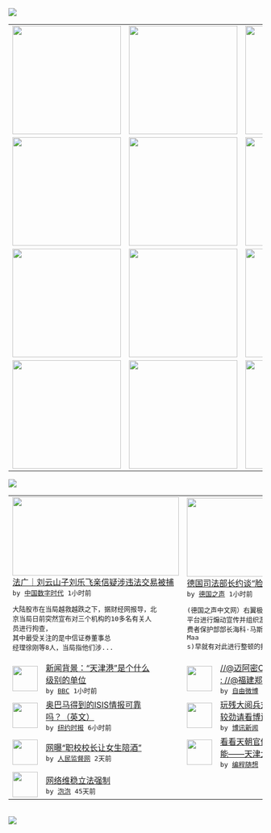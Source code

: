 

<a href="https://github.com/greatfire/z/raw/master/FreeBrowser.apk"><img src="https://raw.githubusercontent.com/greatfire/wiki/master/x/header.png" /></a><table><tr><td width="262" align="center" valign="center"><a href="https://github.com/greatfire/wiki/wiki/nyt" title="纽约时报中文网 国际纵览"><img src="https://raw.githubusercontent.com/greatfire/wiki/master/x/nyt_flag.png" width="215"/></a></td><td width="262" align="center" valign="center"><a href="https://github.com/greatfire/wiki/wiki/dw" title=""><img src="https://raw.githubusercontent.com/greatfire/wiki/master/x/dw_flag.png" width="215"/></a></td><td width="262" align="center" valign="center"><a href="https://github.com/greatfire/wiki/wiki/rmjd" title=""><img src="https://raw.githubusercontent.com/greatfire/wiki/master/x/rmjd_flag.png" width="215"/></a></td></tr><tr><td width="262" align="center" valign="center"><a href="https://github.com/paopaonetizen/website" title="泡泡 - 未经审查的互联网信息"><img src="https://raw.githubusercontent.com/greatfire/wiki/master/x/pp_flag.png" width="215"/></a></td><td width="262" align="center" valign="center"><a href="https://github.com/getlantern/mirror" title="以及自由微博和GreatFire.org官方中文论坛"><img src="https://raw.githubusercontent.com/greatfire/wiki/master/x/lantern_flag.png" width="215"/></a></td><td width="262" align="center" valign="center"><a href="https://github.com/cdtmirrors/m/" title=""><img src="https://raw.githubusercontent.com/greatfire/wiki/master/x/cdt_flag.png" width="215"/></a></td></tr><tr><td width="262" align="center" valign="center"><a href="https://github.com/program-think/blog" title="编程随想的博客"><img src="https://raw.githubusercontent.com/greatfire/wiki/master/x/pt_flag.png" width="215"/></a></td><td width="262" align="center" valign="center"><a href="https://github.com/greatfire/wiki/wiki/bbc" title=""><img src="https://raw.githubusercontent.com/greatfire/wiki/master/x/bbc_flag.png" width="215"/></a></td><td width="262" align="center" valign="center"><a href="https://github.com/freeweibo/s" title="自由微博 - 匿名和不受屏蔽的新浪微博搜索"><img src="https://raw.githubusercontent.com/greatfire/wiki/master/x/fw_flag.png" width="215"/></a></td></tr><tr><td width="262" align="center" valign="center"><a href="https://github.com/greatfire/wiki/wiki/google" title=""><img src="https://raw.githubusercontent.com/greatfire/wiki/master/x/google_flag.png" width="215"/></a></td><td width="262" align="center" valign="center"><a href="https://github.com/bxnews/boxun" title=""><img src="https://raw.githubusercontent.com/greatfire/wiki/master/x/bx_flag.png" width="215"/></a></td><td width="262" align="center" valign="center"><a href="https://github.com/greatfire/wiki/wiki/open-source" title="欢迎访问GreatFire.org开发者项目网站"><img src="https://raw.githubusercontent.com/greatfire/wiki/master/x/open-source_flag.png" width="215"/></a></td></tr></table><img src="https://raw.githubusercontent.com/greatfire/wiki/master/x/newsfeed text.png" /><table cols="4"><tr><td colspan="2" width="380"><a href="http://feedproxy.google.com/~r/chinadigitaltimes/IyPt/~3/-wVfJ2UgTGU/"><img src="http://chinadigitaltimes.net/chinese/files/2015/05/a2b6d781jw1esl5psd4w9j20ia0pltec.jpg" width="330" height="156"/></a></br><a href="http://feedproxy.google.com/~r/chinadigitaltimes/IyPt/~3/-wVfJ2UgTGU/">法广｜刘云山子刘乐飞亲信疑涉违法交易被捕</a></br><kbd> by <a href="http://chinadigitaltimes.net/chinese/">中国数字时代</a> 1小时前 </kbd></br><pre>大陆股市在当局越救越跌之下，据财经网报导，北<br/>京当局日前突然宣布对三个机构的10多名有关人<br/>员进行拘查， 其中最受关注的是中信证券董事总<br/>经理徐刚等8人，当局指他们涉...</pre></td><td colspan="2" width="380"><a href="http://dw.com/p/1GMjU?maca=chi-GK-text-greatfire-all-chinese-15625-xml-mrss"><img src="http://www.dw.com/image/0,,17920584_302,00.jpg" width="330" height="156"/></a></br><a href="http://dw.com/p/1GMjU?maca=chi-GK-text-greatfire-all-chinese-15625-xml-mrss">德国司法部长约谈“脸书”</a></br><kbd> by <a href="http://dw.de">德国之声</a> 1小时前 </kbd></br><pre>(德国之声中文网）右翼极端和仇外势力利用网络<br/>平台进行煽动宣传并组织游行。德国联邦司法和消<br/>费者保护部部长海科·马斯（Heiko Maa<br/>s)早就有对此进行整顿的打算...</pre></td></tr><tr><td><img src="http://a.files.bbci.co.uk/worldservice/live/assets/images/2015/08/27/150827033300_zhengqingyue_tianjin_port_ceo_144x81_binhainewareagovernment_nocredit.jpg" width="50" height="50"/></td><td width="280"><a href="http://www.bbc.com/zhongwen/simp/china/2015/08/150827_background_tianjin_port">新闻背景：“天津港”是个什么<br/>级别的单位</a></br><kbd> by <a href="http://www.bbc.co.uk/zhongwen/simp">BBC</a> 1小时前 </kbd></td><td><img src="http://ww4.sinaimg.cn/large/005CsTSHgw1evh29ix9thj30gn0m00wu.jpg" width="50" height="50"/></td><td width="280"><a href="https://freeweibo.com/weibo/3880476702252170">//@迈阿密OmiamiOQ<br/>: //@福建郑开明:...</a></br><kbd> by <a href="https://freeweibo.com/">自由微博</a> 3小时前 </kbd></td></tr><tr><td><img src="http://static01.nyt.com/images/2015/08/26/world/26intel-web/26intel-web-articleInline.jpg" width="50" height="50"/></td><td width="280"><a href="https://dghiur1u8xlqa.cloudfront.net/usa/20150827/cc27intel/">奥巴马得到的ISIS情报可靠<br/>吗？（英文）</a></br><kbd> by <a href="http://m.cn.nytimes.com/">纽约时报</a> 6小时前 </kbd></td><td><img src="https://raw.githubusercontent.com/greatfire/wiki/master/x/bx_logo.png" width="50" height="50"/></td><td width="280"><a href="http://www.boxun.com/news/gb/china/2015/08/201508270357.shtml">玩残大阅兵刘云山、习近平暗中<br/>较劲请看博讯热点：刘云山</a></br><kbd> by <a href="http://www.boxun.com">博讯新闻</a> 10小时前 </kbd></td></tr><tr><td><img src="http://www.rmjdw.com/uploads/allimg/150825/095S55047-0.jpg" width="50" height="50"/></td><td width="280"><a href="http://www.rmjdw.com//shehuijilu/20150825/15157.html">网曝“职校校长让女生陪酒” </a></br><kbd> by <a href="http://www.rmjdw.com/">人民监督网</a> 2天前 </kbd></td><td><img src="http://lh4.googleusercontent.com/cM7oXzR8jGBaXB5zek9Z6Gf3zOe0QrvTkO3XCU7n6T8qXyNUTEJ41C6h7bw4m02ZOswdhO7Iv96udBlZf2ItSvKyXnPBViXn1TUH2gkcl1v5Q7fEXxkYCt5ME7BAMtV1wTLQhD4Niw" width="50" height="50"/></td><td width="280"><a href="http://feedproxy.google.com/~r/programthink/~3/21dSbtE1Ayk/2015-Tianjin-Explosions.html">看看天朝官僚系统多么低效和无<br/>能——天津大爆炸随想</a></br><kbd> by <a href="http://program-think.blogspot.com">编程随想</a> 7天前 </kbd></td></tr><tr><td><img src="http://pao-pao.net/sites/pao-pao.net/files/styles/base_adaptive/public/6523513689_baeec3c53c_z_0.jpg?itok=NM8cQ_d1" width="50" height="50"/></td><td width="280"><a href="https://pao-pao.net/article/593">网络维稳立法强制</a></br><kbd> by <a href="https://pao-pao.net">泡泡</a> 45天前 </kbd></td></table></br><a href="https://github.com/greatfire/z/raw/master/FreeBrowser.apk"><img src="https://raw.githubusercontent.com/greatfire/wiki/master/x/download app.png" /></a>